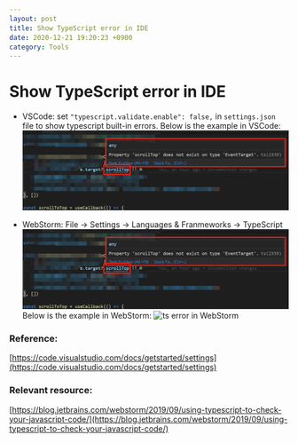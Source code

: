 ```yaml
---
layout: post
title: Show TypeScript error in IDE
date: 2020-12-21 19:20:23 +0900
category: Tools
---
```

# Show TypeScript error in IDE

* VSCode: set `"typescript.validate.enable": false,` in `settings.json` file to show typescript built-in errors. Below is the example in VSCode:
  ![ts error in VSCode](public/img/Screenshot_20201221195519.png)
  
* WebStorm: File -> Settings -> Languages & Franmeworks -> TypeScript
  ![ts error is VSCode](public/img/Screenshot_20201221195519.png)
  Below is the example in WebStorm:
  ![ts error in WebStorm]()

### Reference:

[https://code.visualstudio.com/docs/getstarted/settings](https://code.visualstudio.com/docs/getstarted/settings)

### Relevant resource:
[https://blog.jetbrains.com/webstorm/2019/09/using-typescript-to-check-your-javascript-code/](https://blog.jetbrains.com/webstorm/2019/09/using-typescript-to-check-your-javascript-code/)

